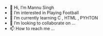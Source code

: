 - 👋 Hi, I’m Mannu Singh
- 👀 I’m interested in Playing Football 
- 🌱 I’m currently learning C , HTML , PYHTON
- 💞️ I’m looking to collaborate on ...
- 📫 How to reach me ...

<!---
ErenYeager07/ErenYeager07 is a ✨ special ✨ repository because its `README.md` (this file) appears on your GitHub profile.
You can click the Preview link to take a look at your changes.
--->
